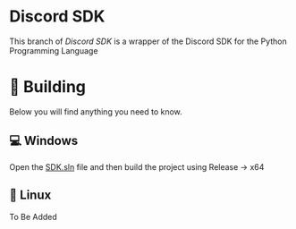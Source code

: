 # Discord SDK
This branch of _Discord SDK_ is a wrapper of the Discord SDK for the Python Programming Language 


# 🔨 Building
Below you will find anything you need to know.

## 💻 Windows
Open the [SDK.sln](SDK/SDK.sln) file and then build the project using Release -> x64

## 🐧 Linux
To Be Added
